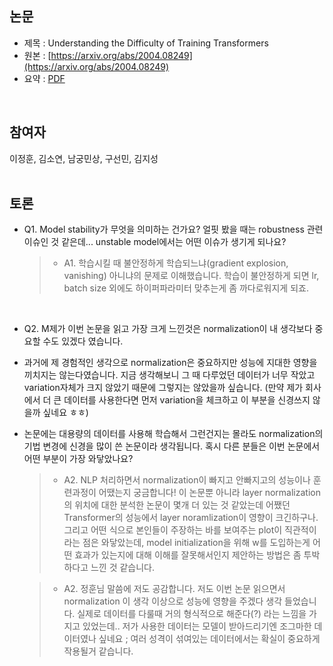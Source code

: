 ## 논문
- 제목 : Understanding the Difficulty of Training Transformers
- 원본 : [https://arxiv.org/abs/2004.08249](https://arxiv.org/abs/2004.08249)
- 요약 : [PDF]()
<br>


## 참여자
이정훈, 김소연, 남궁민상, 구선민, 김지성
<br><br>


## 토론
- Q1. Model stability가 무엇을 의미하는 건가요? 얼핏 봤을 때는 robustness 관련 이슈인 것 같은데... unstable model에서는 어떤 이슈가 생기게 되나요?

  >- A1. 학습시킬 때 불안정하게 학습되느냐(gradient explosion, vanishing) 아니냐의 문제로 이해했습니다. 
  >학습이 불안정하게 되면 lr, batch size 외에도 하이퍼파라미터 맞추는게 좀 까다로워지게 되죠.

<br>

- Q2. M제가 이번 논문을 읽고 가장 크게 느낀것은 normalization이 내 생각보다 중요할 수도 있겠다 였습니다. 
- 과거에 제 경험적인 생각으로 normalization은 중요하지만 성능에 지대한 영향을 끼치지는 않는다였습니다. 지금 생각해보니 그 때 다루었던 데이터가 너무 작았고 variation자체가 크지 않았기 때문에 그렇지는 않았을까 싶습니다. (만약 제가 회사에서 더 큰 데이터를 사용한다면 먼저 variation을 체크하고 이 부분을 신경쓰지 않을까 싶네요 ㅎㅎ)
- 논문에는 대용량의 데이터를 사용해 학습해서 그런건지는 몰라도 normalization의 기법 변경에 신경을 많이 쓴 논문이라 생각됩니다. 혹시 다른 분들은 이번 논문에서 어떤 부분이 가장 와닿았나요? 

  >- A2. NLP 처리하면서 normalization이 빠지고 안빠지고의 성능이나 훈련과정이 어땠는지 궁금합니다! 이 논문뿐 아니라 layer normalization의 위치에 대한 분석한 논문이 몇개 더 있는 것 같았는데 어쨌던 Transformer의 성능에서 layer noramlization이 영향이 크긴하구나.그리고 어떤 식으로 본인들이 주장하는 바를 보여주는 plot이 직관적이라는 점은 와닿았는데, model initialization을 위해 w를 도입하는게 어떤 효과가 있는지에 대해 이해를 잘못해서인지 제안하는 방법은 좀 투박하다고 느낀 것 같습니다.

  >- A2. 정훈님 말씀에 저도 공감합니다. 저도 이번 논문 읽으면서 normalization 이 생각 이상으로 성능에 영향을 주겠다 생각 들었습니다. 실제로 데이터를 다룰때 거의 형식적으로 해준다(?) 라는 느낌을 가지고 있었는데.. 저가 사용한 데이터는 모델이 받아드리기엔 조그마한 데이터였나 싶네요 ; 여러 성격이 섞여있는 데이터에서는 확실이 중요하게 작용될거 같습니다.<br>

<br>
